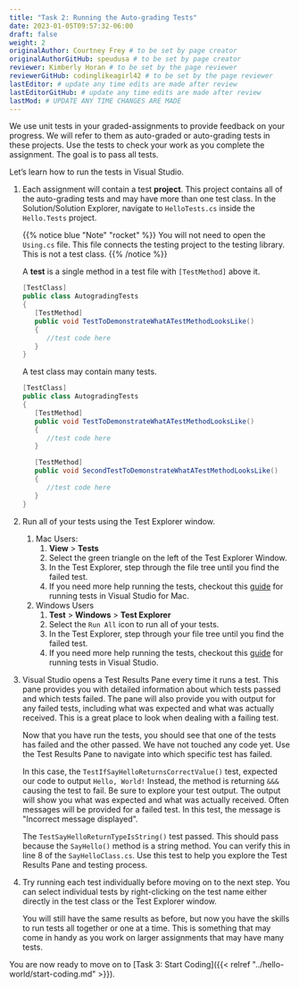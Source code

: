 ```yaml
---
title: "Task 2: Running the Auto-grading Tests"
date: 2023-01-05T09:57:32-06:00
draft: false
weight: 2
originalAuthor: Courtney Frey # to be set by page creator
originalAuthorGitHub: speudusa # to be set by page creator
reviewer: Kimberly Horan # to be set by the page reviewer
reviewerGitHub: codinglikeagirl42 # to be set by the page reviewer
lastEditor: # update any time edits are made after review
lastEditorGitHub: # update any time edits are made after review
lastMod: # UPDATE ANY TIME CHANGES ARE MADE
---
```


We use unit tests in your graded-assignments to provide feedback on your progress. We will refer to them as auto-graded or auto-grading tests in these projects. 
Use the tests to check your work as you complete the assignment. The goal is to pass all tests.

Let’s learn how to run the tests in Visual Studio.

1. Each assignment will contain a test **project**. This project contains all of the auto-grading tests and may have more than one test class. In the Solution/Solution Explorer, navigate to `HelloTests.cs` inside the `Hello.Tests` project. 

   {{% notice blue "Note" "rocket" %}}
   You will not need to open the `Using.cs` file.  This file connects the testing project to the testing library.  This is not a test class.
   {{% /notice %}}

   A **test** is a single method in a test file with `[TestMethod]` above it. 

      ```csharp
      [TestClass]
      public class AutogradingTests
      {
         [TestMethod]
         public void TestToDemonstrateWhatATestMethodLooksLike()
         {
            //test code here
         }
      }
      ```

      A test class may contain many tests. 


      ```csharp
      [TestClass]
      public class AutogradingTests
      {
         [TestMethod]
         public void TestToDemonstrateWhatATestMethodLooksLike()
         {
            //test code here
         }

         [TestMethod]
         public void SecondTestToDemonstrateWhatATestMethodLooksLike()
         {
            //test code here
         }
      }
   ```
1. Run all of your tests using the Test Explorer window.
   1. Mac Users: 
      1. **View** > **Tests**  
      1. Select the green triangle on the left of the Test Explorer Window. 
      1. In the Test Explorer, step through the file tree until you find the failed test. 
      1. If you need more help running the tests, checkout this [guide](https://learn.microsoft.com/en-us/visualstudio/mac/testing?view=vsmac-2022#running-tests) for running tests in Visual Studio for Mac.
   1. Windows Users 
      1. **Test** > **Windows** > **Test Explorer**
      1. Select the `Run All` icon to run all of your tests. 
      1. In the Test Explorer, step through your file tree until you find the failed test.
      1. If you need more help running the tests, checkout this [guide](https://learn.microsoft.com/en-us/visualstudio/test/run-unit-tests-with-test-explorer?view=vs-2022) for running tests in Visual Studio.


1. Visual Studio opens a Test Results Pane every time it runs a test. This pane provides you with detailed information about which tests passed and which tests failed.  The pane will also provide you with output for any failed tests, including what was expected and what was actually received.  This is a great place to look when dealing with a failing test.

   Now that you have run the tests, you should see that one of the tests has failed and the other passed. We have not touched any code yet. Use the Test Results Pane to navigate into which specific test has failed.

   In this case, the `TestIfSayHelloReturnsCorrectValue()` test, expected our code to output `Hello, World!` Instead, the method is returning `&&&` causing the test to fail. Be sure to explore your test output. The output will show you what was expected and what was actually received.  Often messages will be provided for a failed test. In this test, the message is "Incorrect message displayed".

   The `TestSayHelloReturnTypeIsString()` test passed. This should pass because the `SayHello()` method is a string method. You can verify this in line 8 of the `SayHelloClass.cs`. Use this test to help you explore the Test Results Pane and testing process. 

1. Try running each test individually before moving on to the next step. You can select individual tests by right-clicking on the test name either directly in the test class or the Test Explorer window.

   You will still have the same results as before, but now you have the skills to run tests all together or one at a time. This is something that may come in handy as you work on larger assignments that may have many tests.



You are now ready to move on to [Task 3: Start Coding]({{< relref "../hello-world/start-coding.md" >}}).